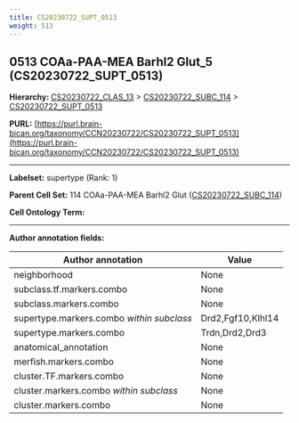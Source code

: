 ```yaml
---
title: CS20230722_SUPT_0513
weight: 513
---
```

## 0513 COAa-PAA-MEA Barhl2 Glut_5 (CS20230722_SUPT_0513)
<b>Hierarchy: </b>
[CS20230722_CLAS_13](../CS20230722_CLAS_13) >
[CS20230722_SUBC_114](../CS20230722_SUBC_114) >
[CS20230722_SUPT_0513](../CS20230722_SUPT_0513)

**PURL:** [https://purl.brain-bican.org/taxonomy/CCN20230722/CS20230722_SUPT_0513](https://purl.brain-bican.org/taxonomy/CCN20230722/CS20230722_SUPT_0513)

---


**Labelset:** supertype (Rank: 1)

**Parent Cell Set:** 114 COAa-PAA-MEA Barhl2 Glut ([CS20230722_SUBC_114](../CS20230722_SUBC_114))



**Cell Ontology Term:** 

[MARKER GENES.]: #


---

[TRANSFERRED ANNOTATIONS.]: #


[AUTHOR ANNOTATION FIELDS.]: #


**Author annotation fields:**

| Author annotation | Value |
|-------------------|-------|
|neighborhood|None|
|subclass.tf.markers.combo|None|
|subclass.markers.combo|None|
|supertype.markers.combo _within subclass_|Drd2,Fgf10,Klhl14|
|supertype.markers.combo|Trdn,Drd2,Drd3|
|anatomical_annotation|None|
|merfish.markers.combo|None|
|cluster.TF.markers.combo|None|
|cluster.markers.combo _within subclass_|None|
|cluster.markers.combo|None|
